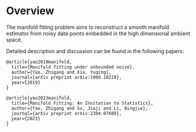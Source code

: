 # Overview

The manifold fitting problem aims to reconstruct a smooth manifold estimator from noisy data points embedded in the high dimensional ambient space.





Detailed description and discussion can be found in the following papers:

```
@article{yao2019manifold,
  title={Manifold fitting under unbounded noise},
  author={Yao, Zhigang and Xia, Yuqing},
  journal={arXiv preprint arXiv:1909.10228},
  year={2019}
}
```

```
@article{yao2023manifold,
  title={Manifold Fitting: An Invitation to Statistics},
  author={Yao, Zhigang and Su, Jiaji and Li, Bingjie},
  journal={arXiv preprint arXiv:2304.07680},
  year={2023}
}
```